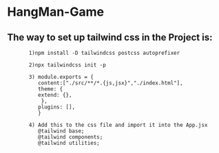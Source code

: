 # HangMan-Game

## The way to set up tailwind css in the Project is: 
           
           1)npm install -D tailwindcss postcss autoprefixer
        
           2)npx tailwindcss init -p

           3) module.exports = {
              content:["./src/**/*.{js,jsx}","./index.html"],
              theme: {
              extend: {},
               },
              plugins: [],
              }

           4) Add this to the css file and import it into the App.jsx 
              @tailwind base;
              @tailwind components;
              @tailwind utilities;
